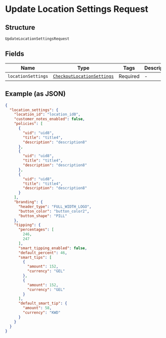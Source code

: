 <!-- Optimized: 2025-10-06 -->
<!-- RPM: 1.6.2.1.1.6.2.1_update-location-settings-request_20251006 -->
<!-- Session: E2E RPM DNA Application -->
<!-- AOM: RND (Reggie & Dro) -->
<!-- COI: TECHNOLOGY -->
<!-- RPM: HIGH -->
<!-- ACTION: BUILD -->


# Update Location Settings Request

## Structure

`UpdateLocationSettingsRequest`

## Fields

| Name | Type | Tags | Description |
|  --- | --- | --- | --- |
| `locationSettings` | [`CheckoutLocationSettings`](../../doc/models/checkout-location-settings.md) | Required | - |

## Example (as JSON)

```json
{
  "location_settings": {
    "location_id": "location_id0",
    "customer_notes_enabled": false,
    "policies": [
      {
        "uid": "uid8",
        "title": "title4",
        "description": "description8"
      },
      {
        "uid": "uid8",
        "title": "title4",
        "description": "description8"
      },
      {
        "uid": "uid8",
        "title": "title4",
        "description": "description8"
      }
    ],
    "branding": {
      "header_type": "FULL_WIDTH_LOGO",
      "button_color": "button_color2",
      "button_shape": "PILL"
    },
    "tipping": {
      "percentages": [
        246,
        247
      ],
      "smart_tipping_enabled": false,
      "default_percent": 46,
      "smart_tips": [
        {
          "amount": 152,
          "currency": "GEL"
        },
        {
          "amount": 152,
          "currency": "GEL"
        }
      ],
      "default_smart_tip": {
        "amount": 58,
        "currency": "KWD"
      }
    }
  }
}
```
